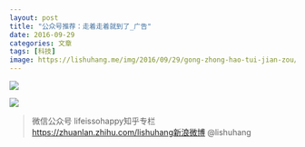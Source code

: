 ```yaml
---
layout: post
title: "公众号推荐：走着走着就到了_广告"
date: 2016-09-29
categories: 文章
tags: [科技]
image: https://lishuhang.me/img/2016/09/29/gong-zhong-hao-tui-jian-zou/01.jpg
---
```


![](http://mmbiz.qpic.cn/mmbiz_jpg/AdRKyBVLoHLmzxRtOCD77zFkicsTqoxaJRDvFGicl92oemcLXUELBicaPicQlibP6362WA7v7eF2lTjbLrdBmhe4R9w/640?wx_fmt=jpeg)

![](https://lishuhang.me/img/2016/09/29/gong-zhong-hao-tui-jian-zou/01.jpg)

> 微信公众号 lifeissohappy知乎专栏 https://zhuanlan.zhihu.com/lishuhang新浪微博 @lishuhang